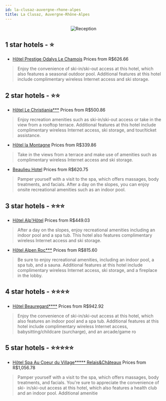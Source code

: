 ```yaml
---
id: la-clusaz-auvergne-rhone-alpes
title: La Clusaz, Auvergne-Rhône-Alpes
---
```


<center><img src="https://i.travelapi.com/hotels/3000000/2140000/2135100/2135051/6c9269b8_z.jpg" alt="Reception" /></center>


##  1 star hotels - ⭐️

-    [Hôtel Prestige Odalys Le Chamois](https://us.hurb.com/hotels/la-clusaz/hotel-prestige-odalys-le-chamois-JNP-JP01539Q?cmp=18055) Prices from R$626.66
   > Enjoy the convenience of ski-in/ski-out access at this hotel, which also features a seasonal outdoor pool. Additional features at this hotel include complimentary wireless Internet access and ski storage.

##  2 star hotels - ⭐️⭐️

-    [Hôtel Le Christiania***](https://us.hurb.com/hotels/la-clusaz/hotel-le-christiania-JNP-JP763315?cmp=18055) Prices from R$500.86
   > Enjoy recreation amenities such as ski-in/ski-out access or take in the view from a rooftop terrace. Additional features at this hotel include complimentary wireless Internet access, ski storage, and tour/ticket assistance.
-    [Hôtel la Montagne](https://us.hurb.com/hotels/la-clusaz/hotel-la-montagne-JNP-JP872523?cmp=18055) Prices from R$339.86
   > Take in the views from a terrace and make use of amenities such as complimentary wireless Internet access and ski storage.
-    [Beaulieu Hotel](https://us.hurb.com/hotels/la-clusaz/beaulieu-hotel-JNP-JP146291?cmp=18055) Prices from R$620.75
   > Pamper yourself with a visit to the spa, which offers massages, body treatments, and facials. After a day on the slopes, you can enjoy onsite recreational amenities such as an indoor pool.

##  3 star hotels - ⭐️⭐️⭐️

-    [Hôtel Alp'Hôtel](https://us.hurb.com/hotels/la-clusaz/hotel-alp-hotel-JNP-JP222979?cmp=18055) Prices from R$449.03
   > After a day on the slopes, enjoy recreational amenities including an indoor pool and a spa tub. This hotel also features complimentary wireless Internet access and ski storage.
-    [Hôtel Alpen Roc***](https://us.hurb.com/hotels/la-clusaz/hotel-alpen-roc-JNP-JP409350?cmp=18055) Prices from R$815.60
   > Be sure to enjoy recreational amenities, including an indoor pool, a spa tub, and a sauna. Additional features at this hotel include complimentary wireless Internet access, ski storage, and a fireplace in the lobby.

##  4 star hotels - ⭐️⭐️⭐️⭐️

-    [Hôtel Beauregard****](https://us.hurb.com/hotels/la-clusaz/hotel-beauregard-JNP-JP799170?cmp=18055) Prices from R$942.92
   > Enjoy the convenience of ski-in/ski-out access at this hotel, which also features an indoor pool and a spa tub. Additional features at this hotel include complimentary wireless Internet access, babysitting/childcare (surcharge), and an arcade/game ro

##  5 star hotels - ⭐️⭐️⭐️⭐️⭐️

-    [Hôtel Spa Au Coeur du Village***** Relais&Châteaux](https://us.hurb.com/hotels/la-clusaz/hotel-spa-au-coeur-du-village-relais-chateaux-JNP-JP998249?cmp=18055) Prices from R$1,056.78
   > Pamper yourself with a visit to the spa, which offers massages, body treatments, and facials. You're sure to appreciate the convenience of ski- in/ski-out access at this hotel, which also features a health club and an indoor pool. Additional amenitie
